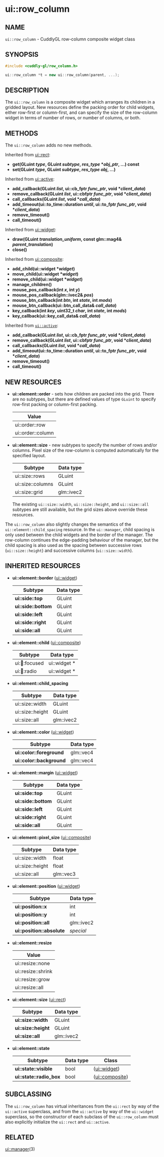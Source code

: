 ui::row_column
==============

## NAME ##

`ui::row_column` - CuddlyGL row-column composite widget class

## SYNOPSIS ##

```cpp
#include <cuddly-gl/row_column.h>

ui::row_column *t = new ui::row_column(parent, ...);
```

## DESCRIPTION ##

The `ui::row_column` is a composite widget which arranges its children
in a gridded layout.  New resources define the packing order for child
widgets, either row-first or column-first, and can specify the size of
the row-column widget in terms of number of rows, or number of
columns, or both.

## METHODS ##

The `ui::row_column` adds no new methods.

Inherited from [ui::rect](ui-rect.md):

* **get(GLuint _type_, GLuint _subtype_, _res_type_ \*_obj_ptr_, ...) const**
* **set(GLuint _type_, GLuint _subtype_, _res_type_ _obj_, ...)**

Inherited from [ui::active](ui-active.md):

* **add_callback(GLuint _list_, ui::cb_fptr _func_ptr_, void \*_client_data_)**
* **remove_callback(GLuint _list_, ui::cbfptr _func_ptr_, void \*_client_data_)**
* **call_callbacks(GLuint _list_, void \*_call_data_)**
* **add_timeout(ui::to_time::duration _until_, ui::to_fptr _func_ptr_, void \*_client_data_)**
* **remove_timeout()**
* **call_timeout()**

Inherited from [ui::widget](ui-widget.md):

* **draw(GLuint _translation_uniform_, const glm::mag4& _parent_translation_)**
* **close()**

Inherited from [ui::composite](ui-composite.md):

* **add_child(ui::widget \*_widget_)**
* **move_child(ui::widget \*_widget_)**
* **remove_child(ui::widget \*_widget_)**
* **manage_children()**
* **mouse_pos_callback(int _x_, int _y_)**
* **mouse_pos_callback(glm::ivec2& _pos_)**
* **mouse_btn_callback(int _btn_, int _state_, int _mods_)**
* **mouse_btn_callback(ui::btn_call_data& _call_data_)**
* **key_callback(int _key_, uint32_t _char_, int _state_, int _mods_)**
* **key_callback(ui::key_call_data& _call_data_)**

Inherited from [`ui::active`](ui-active.md):

* **add_callback(GLuint _list_, ui::cb_fptr _func_ptr_, void \*_client_data_)**
* **remove_callback(GLuint _list_, ui::cbfptr _func_ptr_, void \*_client_data_)**
* **call_callbacks(GLuint _list_, void \*_call_data_)**
* **add_timeout(ui::to_time::duration _until_, ui::to_fptr _func_ptr_, void \*_client_data_)**
* **remove_timeout()**
* **call_timeout()**

## NEW RESOURCES ##

* **ui::element::order** - sets how children are packed into the grid.
  There are no subtypes, but there are defined values of type `GLuint`
  to specify row-first packing or column-first packing.

  | Value             |
  | ----------------- |
  | ui::order::row    |
  | ui::order::column |

* **ui::element::size** - new subtypes to specify the number of rows
  and/or columns.  Pixel size of the row-column is computed
  automatically for the specified layout.

  | Subtype           | Data type  |
  | ----------------- | ---------- |
  | ui::size::rows    | GLuint     |
  | ui::size::columns | GLuint     |
  | ui::size::grid    | glm::ivec2 |

  The existing `ui::size::width`, `ui::size::height`, and
  `ui::size::all` subtypes are still available, but the grid sizes
  above override these resources.

The `ui::row_column` also slightly changes the semantics of the
`ui::element::child_spacing` resource.  In the `ui::manager`, child
spacing is only used between the child widgets and the border of the
manager.  The row-column continues the edge-padding behaviour of the
manager, but the child spacing is also used as the spacing between
successive rows (`ui::size::height`) and successive columns
(`ui::size::width`).

## INHERITED RESOURCES ##

* **ui::element::border** ([ui::widget](ui-widget.md))

  | Subtype              | Data type |
  | -------------------- | --------- |
  | **ui::side::top**    | GLuint    |
  | **ui::side::bottom** | GLuint    |
  | **ui::side::left**   | GLuint    |
  | **ui::side::right**  | GLuint    |
  | **ui::side::all**    | GLuint    |

* **ui::element::child** ([ui::composite](ui-composite.md))

  | Subtype            | Data type    |
  | ------------------ | ------------ |
  | ui::child::focused | ui::widget * |
  | ui::child::radio   | ui::widget * |

* **ui::element::child_spacing**

  | Subtype          | Data type  |
  | ---------------- | ---------- |
  | ui::size::width  | GLuint     |
  | ui::size::height | GLuint     |
  | ui::size::all    | glm::ivec2 |

* **ui::element::color** ([ui::widget](ui-widget.md))

  | Subtype                   | Data type |
  | ------------------------- | --------- |
  | **ui::color::foreground** | glm::vec4 |
  | **ui::color::background** | glm::vec4 |

* **ui::element::margin** ([ui::widget](ui-widget.md))

  | Subtype              | Data type |
  | -------------------- | --------- |
  | **ui::side::top**    | GLuint    |
  | **ui::side::bottom** | GLuint    |
  | **ui::side::left**   | GLuint    |
  | **ui::side::right**  | GLuint    |
  | **ui::side::all**    | GLuint    |

* **ui::element::pixel_size** ([ui::composite](ui-composite.md))

  | Subtype          | Data type |
  | ---------------- | --------- |
  | ui::size::width  | float     |
  | ui::size::height | float     |
  | ui::size::all    | glm::vec3 |

* **ui::element::position** ([ui::widget](ui-widget.md))

  | Subtype                    | Data type  |
  | -------------------------- | ---------- |
  | **ui::position::x**        | int        |
  | **ui::position::y**        | int        |
  | **ui::position::all**      | glm::ivec2 |
  | **ui::position::absolute** | *special*  |

* **ui::element::resize**

  | Value              |
  | ------------------ |
  | ui::resize::none   |
  | ui::resize::shrink |
  | ui::resize::grow   |
  | ui::resize::all    |

* **ui::element::size** ([ui::rect](ui-rect.md))

  | Subtype              | Data type  |
  | -------------------- | ---------- |
  | **ui::size::width**  | GLuint     |
  | **ui::size::height** | GLuint     |
  | **ui::size::all**    | glm::ivec2 |

* **ui::element::state**

  | Subtype                  | Data type | Class                              |
  | ------------------------ | --------- | ---------------------------------- |
  | **ui::state::visible**   | bool      | ([ui::widget](ui-widget.md))       |
  | **ui::state::radio_box** | bool      | ([ui::composite](ui-composite.md)) |

## SUBCLASSING ##

The `ui::row_column` has virtual inheritances from the `ui::rect` by
way of the `ui::active` superclass, and from the `ui::active` by way
of the `ui::widget` superclass, so the constructor of each subclass of
the `ui::row_column` must also explicitly initialize the `ui::rect`
and `ui::active`.

## RELATED ##

[ui::manager](ui-manager.md)(3)
